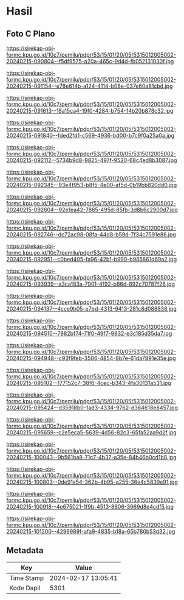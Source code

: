 # Hasil

## Foto C Plano

https://sirekap-obj-formc.kpu.go.id/10c7/pemilu/pdpr/53/15/01/20/05/5315012005002-20240215-090804--f5df9575-a20a-465c-9d4d-fb052131030f.jpg

https://sirekap-obj-formc.kpu.go.id/10c7/pemilu/pdpr/53/15/01/20/05/5315012005002-20240215-091154--e76e614b-a124-4114-b08e-037e60a81cbd.jpg

https://sirekap-obj-formc.kpu.go.id/10c7/pemilu/pdpr/53/15/01/20/05/5315012005002-20240215-091613--18a15ca4-19f0-4284-b754-14b20b878c32.jpg

https://sirekap-obj-formc.kpu.go.id/10c7/pemilu/pdpr/53/15/01/20/05/5315012005002-20240215-091840--fded2fd1-c569-4936-bd00-b7c9f0a25a0a.jpg

https://sirekap-obj-formc.kpu.go.id/10c7/pemilu/pdpr/53/15/01/20/05/5315012005002-20240215-092112--5734b9d8-9825-497f-9520-68c4ed8b3087.jpg

https://sirekap-obj-formc.kpu.go.id/10c7/pemilu/pdpr/53/15/01/20/05/5315012005002-20240215-092345--93e4f953-b8f5-4e00-af5d-0b19bb820dd0.jpg

https://sirekap-obj-formc.kpu.go.id/10c7/pemilu/pdpr/53/15/01/20/05/5315012005002-20240215-092604--92e1ea42-7865-495d-85fb-3d8b6c2900d7.jpg

https://sirekap-obj-formc.kpu.go.id/10c7/pemilu/pdpr/53/15/01/20/05/5315012005002-20240215-092746--dc72ac98-08fa-44d8-b59d-7f34c7591e86.jpg

https://sirekap-obj-formc.kpu.go.id/10c7/pemilu/pdpr/53/15/01/20/05/5315012005002-20240215-092951--c0bed405-fa96-42b1-b990-b985861d69a2.jpg

https://sirekap-obj-formc.kpu.go.id/10c7/pemilu/pdpr/53/15/01/20/05/5315012005002-20240215-093939--a3ca183a-7901-4f92-b86d-892c70787f26.jpg

https://sirekap-obj-formc.kpu.go.id/10c7/pemilu/pdpr/53/15/01/20/05/5315012005002-20240215-094137--4cce9b05-e7bd-4313-9413-281c8d088838.jpg

https://sirekap-obj-formc.kpu.go.id/10c7/pemilu/pdpr/53/15/01/20/05/5315012005002-20240215-094510--7982bf74-71f0-49f7-9932-e3c185d35da7.jpg

https://sirekap-obj-formc.kpu.go.id/10c7/pemilu/pdpr/53/15/01/20/05/5315012005002-20240215-094948--c93f9feb-3506-4854-8b7e-61da7891e35e.jpg

https://sirekap-obj-formc.kpu.go.id/10c7/pemilu/pdpr/53/15/01/20/05/5315012005002-20240215-095102--177152c7-38f6-4cec-b343-4fa30131a531.jpg

https://sirekap-obj-formc.kpu.go.id/10c7/pemilu/pdpr/53/15/01/20/05/5315012005002-20240215-095424--d35918b0-1ad3-4334-9762-d364618e8457.jpg

https://sirekap-obj-formc.kpu.go.id/10c7/pemilu/pdpr/53/15/01/20/05/5315012005002-20240215-095659--c2e5eca5-5639-4d56-82c3-65fa52aa9d2f.jpg

https://sirekap-obj-formc.kpu.go.id/10c7/pemilu/pdpr/53/15/01/20/05/5315012005002-20240215-100043--9b561ba8-71c7-4b37-a35e-84b46b0cd1b8.jpg

https://sirekap-obj-formc.kpu.go.id/10c7/pemilu/pdpr/53/15/01/20/05/5315012005002-20240215-100803--0de91a54-362b-4b95-a255-36e4c5839e91.jpg

https://sirekap-obj-formc.kpu.go.id/10c7/pemilu/pdpr/53/15/01/20/05/5315012005002-20240215-100918--4e675021-1f9b-4513-8606-3969d8e4cdf5.jpg

https://sirekap-obj-formc.kpu.go.id/10c7/pemilu/pdpr/53/15/01/20/05/5315012005002-20240215-101200--4299989f-afa9-4835-b18a-65b780b53d32.jpg


## Metadata

| Key        | Value               |
| ---------- | ------------------- |
| Time Stamp | 2024-02-17 13:05:41 |
| Kode Dapil | 5301                |



